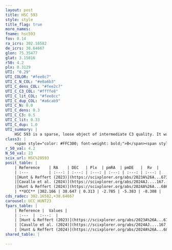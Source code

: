```yaml
---
layout: post
title: HSC 593
style: style
title_flag: true
more_names: 
fname: hsc593
fov: 0.14
ra_icrs: 302.16582
de_icrs: 38.64667
glon: 75.35477
glat: 3.15016
r50: 4.2
plx: 0.3129
UTI: "0.29"
UTI_COLOR: "#fee0c7"
UTI_C_N_COL: "#e0a6b3"
UTI_C_dens_COL: "#fee2c7"
UTI_C_C3_COL: "#ffffe8"
UTI_C_lit_COL: "#fee8cc"
UTI_C_dup_COL: "#a6cab9"
UTI_C_N: 0.0
UTI_C_dens: 0.3
UTI_C_C3: 0.5
UTI_C_lit: 0.33
UTI_C_dup: 1.0
UTI_summary: |
    HSC 593 is a sparse, loose object of intermediate C3 quality. It was recently reported in the literature.<br><br><span style="color: #99180f; font-weight: bold;">Warning: </span>contains less than 25 stars with <i>P>0.5</i> estimated.
class3: |
    <span style="color: #FFC300; font-weight: bold;">B</span><span style="color: #FFC300; font-weight: bold;">B</span>
r_50_val: 4.2
N_50_val: 23
scix_url: HSC%20593
posit_table: |
    | Reference    | RA    | DEC   | Plx  | pmRA  | pmDE   |  Rv  |
    | :---         | :---: | :---: | :---: | :---: | :---: | :---: |
    |[Hunt & Reffert (2023)](https://scixplorer.org/abs/2023A%26A...673A.114H) | 302.128 | 38.624 | 0.327 | -2.795 | -5.381 | 7.252 |
    |[Cavallo et al. (2024)](https://scixplorer.org/abs/2024AJ....167...12C) | 302.164 | 38.655 | 0.324 | -- | -- | -- |
    |[Hunt & Reffert (2024)](https://scixplorer.org/abs/2024A%26A...686A..42H) | 302.128 | 38.624 | 0.327 | -2.795 | -5.381 | 7.252 |
    | **UCC** |302.166 | 38.647 | 0.313 | -2.785 | -5.383 | -8.308 | 
cds_radec: 302.16582,+38.64667
carousel: UCC_HUNT23
fpars_table: |
    | Reference |  Values |
    | :---  |  :---:  |
    | [Hunt & Reffert (2023)](https://scixplorer.org/abs/2023A%26A...673A.114H) | `AV50=1.87, diffAV50=1.051, MOD50=12.231, logAge50=8.603` |
    | [Cavallo et al. (2024)](https://scixplorer.org/abs/2024AJ....167...12C) | `AV50=2.32, dMod50=12.31, logAge50=8.64, [Fe/H]50=-0.39` |
    | [Hunt & Reffert (2024)](https://scixplorer.org/abs/2024A%26A...686A..42H) | `MassJ=167.111` |
shared_table: |
    
---
```

